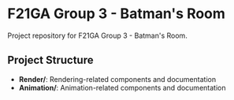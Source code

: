 # F21GA Group 3 - Batman's Room

Project repository for F21GA Group 3 - Batman's Room.

## Project Structure

- **Render/**: Rendering-related components and documentation
- **Animation/**: Animation-related components and documentation

